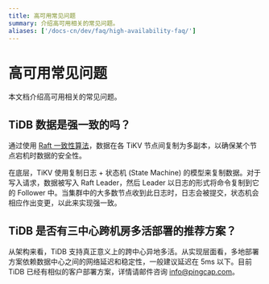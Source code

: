 ```yaml
---
title: 高可用常见问题
summary: 介绍高可用相关的常见问题。
aliases: ['/docs-cn/dev/faq/high-availability-faq/']
---
```


# 高可用常见问题

本文档介绍高可用相关的常见问题。

## TiDB 数据是强一致的吗？

通过使用 [Raft 一致性算法](https://raft.github.io/)，数据在各 TiKV 节点间复制为多副本，以确保某个节点宕机时数据的安全性。

在底层，TiKV 使用复制日志 + 状态机 (State Machine) 的模型来复制数据。对于写入请求，数据被写入 Raft Leader，然后 Leader 以日志的形式将命令复制到它的 Follower 中。当集群中的大多数节点收到此日志时，日志会被提交，状态机会相应作出变更，以此来实现强一致。

## TiDB 是否有三中心跨机房多活部署的推荐方案？

从架构来看，TiDB 支持真正意义上的跨中心异地多活。从实现层面看，多地部署方案依赖数据中心之间的网络延迟和稳定性，一般建议延迟在 5ms 以下。目前 TiDB 已经有相似的客户部署方案，详情请邮件咨询 [info@pingcap.com](mailto:info@pingcap.com)。
